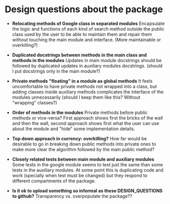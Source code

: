 Design questions about the package
====

* **Relocating methods of Google class in separated modules** Encapsulate the logic and functions of each kind of search method outside the public class used by the user to be able to maintain them and repair them without touching the main module and interface. (More maintainable or overkilling?)

* **Duplicated docstrings between methods in the main class and methods in the modules** Updates in main module docstrings should be followed by duplicated updates in auxiliary modules docstrings. (should I put docstrings only in the main module?)

* **Private methods "floating" in a module as global methods** It feels uncomfortable to have private methods not wrapped into a class, but adding classes inside auxiliary methods complicates the interface of the modules unnecessarily (should I keep them like this? Without "wrapping" classes?)

* **Order of methods in the modules** Private methods before public methods or vice-versa? First approach shows first the bricks of the wall and then the wall, second approach shows first what the user can use about the module and "hide" some implementation details.

* **Top down approach in currency: overkilling?** How far would be desirable to go in breaking down public methods into private ones to make more clear the algorithm followed by the main public method?

* **Closely related tests between main module and auxiliary modules** Some tests in the google module seems to test just the same than some tests in the auxiliary modules. At some point this is duplicating code and work (specially when test must be changed) but they respond to different compartments of the package.

* **Is it ok to upload something so informal as these DESIGN_QUESTIONS to github?** Transparency vs. overpopulate the package??